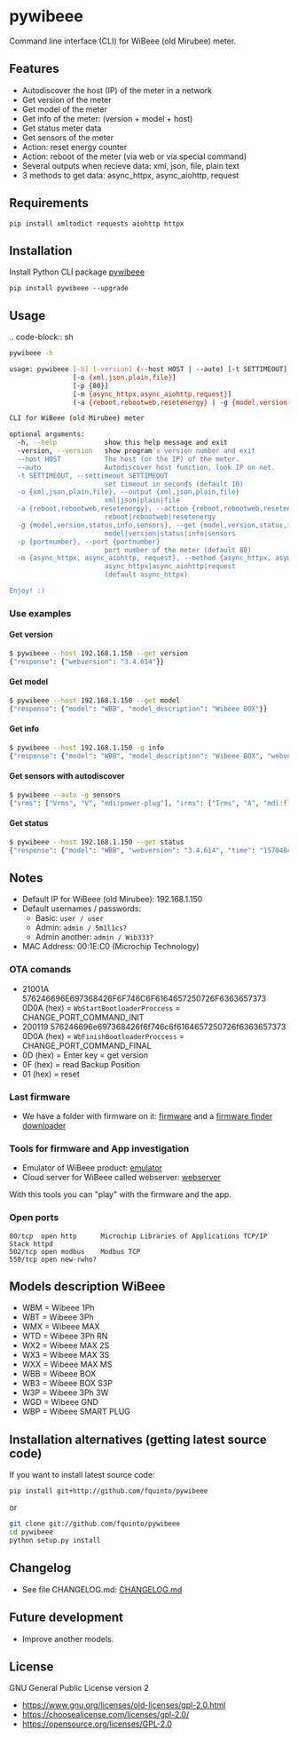 # pywibeee

Command line interface (CLI) for WiBeee (old Mirubee) meter.

## Features

- Autodiscover the host (IP) of the meter in a network
- Get version of the meter
- Get model of the meter
- Get info of the meter: (version + model + host)
- Get status meter data
- Get sensors of the meter
- Action: reset energy counter
- Action: reboot of the meter (via web or via special command)
- Several outputs when recieve data: xml, json, file, plain text
- 3 methods to get data: async_httpx, async_aiohttp, request

## Requirements

`pip install xmltodict requests aiohttp httpx`

## Installation

Install Python CLI package [pywibeee](https://pypi.org/project/pywibeee/)

`pip install pywibeee --upgrade`

## Usage

.. code-block:: sh

  ```sh
  pywibeee -h

  usage: pywibeee [-h] [-version] (--host HOST | --auto) [-t SETTIMEOUT]
                  [-o {xml,json,plain,file}]
                  [-p {80}]
                  [-m {async_httpx,async_aiohttp,request}]
                  (-a {reboot,rebootweb,resetenergy} | -g {model,version,status,info,sensors})

  CLI for WiBeee (old Mirubee) meter

  optional arguments:
    -h, --help            show this help message and exit
    -version, --version   show program's version number and exit
    --host HOST           The host (or the IP) of the meter.
    --auto                Autodiscover host function, look IP on net.
    -t SETTIMEOUT, --settimeout SETTIMEOUT
                          set timeout in seconds (default 10)
    -o {xml,json,plain,file}, --output {xml,json,plain,file}
                          xml|json|plain|file
    -a {reboot,rebootweb,resetenergy}, --action {reboot,rebootweb,resetenergy}
                          reboot|rebootweb|resetenergy
    -g {model,version,status,info,sensors}, --get {model,version,status,info,sensors}
                          model|version|status|info|sensors
    -p {portnumber}, --port {portnumber}
                          port number of the meter (default 80)
    -m {async_httpx, async_aiohttp, request}, --method {async_httpx, async_aiohttp, request}
                          async_httpx|async_aiohttp|request
                          (default async_httpx)

  Enjoy! :)
  ```

### Use examples

#### Get version

```sh
$ pywibeee --host 192.168.1.150 --get version
{"response": {"webversion": "3.4.614"}}
```

#### Get model

```sh
$ pywibeee --host 192.168.1.150 --get model
{"response": {"model": "WBB", "model_description": "Wibeee BOX"}}
```

#### Get info

```sh
$ pywibeee --host 192.168.1.150 -g info
{"response": {"model": "WBB", "model_description": "Wibeee BOX", "webversion": "3.4.614", "host": "192.168.1.150"}}
```

#### Get sensors with autodiscover

```sh
$ pywibeee --auto -g sensors
{"vrms": ["Vrms", "V", "mdi:power-plug"], "irms": ["Irms", "A", "mdi:flash-auto"], "p_aparent": ["Apparent Power", "VA", "mdi:flash-circle"], "p_activa": ["Active Power", "W", "mdi:flash"], "p_reactiva_ind": ["Inductive Reactive Power", "VArL", "mdi:flash-outline"], "p_reactiva_cap": ["Capacitive Reactive Power", "VArC", "mdi:flash-outline"], "frecuencia": ["Frequency", "Hz", "mdi:current-ac"], "factor_potencia": ["Power Factor", " ", "mdi:math-cos"], "energia_activa": ["Active Energy", "Wh", "mdi:pulse"], "energia_reactiva_ind": ["Inductive Reactive Energy", "VArLh", "mdi:alpha-e-circle-outline"], "energia_reactiva_cap": ["Capacitive Reactive Energy", "VArCh", "mdi:alpha-e-circle-outline"], "angle": ["Angle", "\u00b0", "mdi:angle-acute"], "thd_total": ["THD Current", "%", "mdi:chart-bubble"], "thd_fund": ["THD Current (fundamental)", "A", "mdi:vector-point"], "thd_ar3": ["THD Current Harmonic 3", "A", "mdi:numeric-3"], "thd_ar5": ["THD Current Harmonic 5", "A", "mdi:numeric-5"], "thd_ar7": ["THD Current Harmonic 7", "A", "mdi:numeric-7"], "thd_ar9": ["THD Current Harmonic 9", "A", "mdi:numeric-9"], "thd_tot_V": ["THD Voltage", "%", "mdi:chart-bubble"], "thd_fun_V": ["THD Voltage (fundamental)", "V", "mdi:vector-point"], "thd_ar3_V": ["THD Voltage Harmonic 3", "V", "mdi:numeric-3"], "thd_ar5_V": ["THD Voltage Harmonic 5", "V", "mdi:numeric-5"], "thd_ar7_V": ["THD Voltage Harmonic 7", "V", "mdi:numeric-7"], "thd_ar9_V": ["THD Voltage Harmonic 9", "V", "mdi:numeric-9"]}
```

#### Get status

```sh
$ pywibeee --host 192.168.1.150 --get status
{"response": {"model": "WBB", "webversion": "3.4.614", "time": "1570484447", "fase1_vrms": "228.70", "fase1_irms": "1.59", "fase1_p_aparent": "362.65", "fase1_p_activa": "264.34", "fase1_p_reactiva_ind": "0.00", "fase1_p_reactiva_cap": "248.27", "fase1_frecuencia": "50.08", "fase1_factor_potencia": "-0.729", "fase1_energia_activa": "222157", "fase1_energia_reactiva_ind": "4631", "fase1_energia_reactiva_cap": "188269", "fase1_angle": "0.00", "fase1_thd_total": "64.60", "fase1_thd_fund": "1.40", "fase1_thd_ar3": "0.60", "fase1_thd_ar5": "0.50", "fase1_thd_ar7": "0.40", "fase1_thd_ar9": "0.40", "fase1_thd_tot_V": "0.00", "fase1_thd_fun_V": "228.50", "fase1_thd_ar3_V": "0.00", "fase1_thd_ar5_V": "0.00", "fase1_thd_ar7_V": "0.00", "fase1_thd_ar9_V": "0.00", "fase2_vrms": "228.70", "fase2_irms": "0.34", "fase2_p_aparent": "76.77", "fase2_p_activa": "50.99", "fase2_p_reactiva_ind": "0.00", "fase2_p_reactiva_cap": "0.00", "fase2_frecuencia": "50.08", "fase2_factor_potencia": "-0.664", "fase2_energia_activa": "47714", "fase2_energia_reactiva_ind": "5021", "fase2_energia_reactiva_cap": "641", "fase2_angle": "0.00", "fase2_thd_total": "0.00", "fase2_thd_fund": "0.00", "fase2_thd_ar3": "0.00", "fase2_thd_ar5": "0.00", "fase2_thd_ar7": "0.00", "fase2_thd_ar9": "0.00", "fase2_thd_tot_V": "0.00", "fase2_thd_fun_V": "228.50", "fase2_thd_ar3_V": "0.00", "fase2_thd_ar5_V": "0.00", "fase2_thd_ar7_V": "0.00", "fase2_thd_ar9_V": "0.00", "fase3_vrms": "228.70", "fase3_irms": "1.53", "fase3_p_aparent": "349.48", "fase3_p_activa": "265.40", "fase3_p_reactiva_ind": "0.00", "fase3_p_reactiva_cap": "227.37", "fase3_frecuencia": "50.08", "fase3_factor_potencia": "0.759", "fase3_energia_activa": "187069", "fase3_energia_reactiva_ind": "196", "fase3_energia_reactiva_cap": "159927", "fase3_angle": "0.00", "fase3_thd_total": "66.10", "fase3_thd_fund": "1.30", "fase3_thd_ar3": "0.60", "fase3_thd_ar5": "0.50", "fase3_thd_ar7": "0.40", "fase3_thd_ar9": "0.00", "fase3_thd_tot_V": "0.00", "fase3_thd_fun_V": "228.50", "fase3_thd_ar3_V": "0.00", "fase3_thd_ar5_V": "0.00", "fase3_thd_ar7_V": "0.00", "fase3_thd_ar9_V": "0.00", "fase4_vrms": "228.70", "fase4_irms": "3.45", "fase4_p_aparent": "788.90", "fase4_p_activa": "49.93", "fase4_p_reactiva_ind": "0.00", "fase4_p_reactiva_cap": "20.90", "fase4_frecuencia": "50.08", "fase4_factor_potencia": "-0.063", "fase4_energia_activa": "456941", "fase4_energia_reactiva_ind": "9849", "fase4_energia_reactiva_cap": "348839", "scale": "100", "coilStatus": null, "ground": "0.00", "model_description": "Wibeee BOX"}}
```

## Notes

- Default IP for WiBeee (old Mirubee): 192.168.1.150
- Default usernames / passwords:
  - Basic: `user / user`
  - Admin: `admin / Sm1l1cs?`
  - Admin another: `admin / Wib333?`
- MAC Address: 00:1E:C0 (Microchip Technology)

### OTA comands

- 21001A 576246696E697368426F6F746C6F6164657250726F6363657373 0D0A (hex) = `WbStartBootloaderProccess` = CHANGE_PORT_COMMAND_INIT
- 200119 576246696e697368426f6f746c6f6164657250726f6363657373 0D0A (hex) = `WbFinishBootloaderProccess` = CHANGE_PORT_COMMAND_FINAL
- 0D (hex) = Enter key = get version
- 0F (hex) = read Backup Position
- 01 (hex) = reset

### Last firmware

- We have a folder with firmware on it: [firmware](firmware/) and a [firmware finder downloader](firmware/download_check.py)

### Tools for firmware and App investigation

- Emulator of WiBeee product: [emulator](emulator/)
- Cloud server for WiBeee called webserver: [webserver](webserver/)

With this tools you can "play" with the firmware and the app.

### Open ports

```
80/tcp  open http      Microchip Libraries of Applications TCP/IP Stack httpd
502/tcp open modbus    Modbus TCP
550/tcp open new-rwho?
```

## Models description WiBeee

- WBM = Wibeee 1Ph
- WBT = Wibeee 3Ph
- WMX = Wibeee MAX
- WTD = Wibeee 3Ph RN
- WX2 = Wibeee MAX 2S
- WX3 = Wibeee MAX 3S
- WXX = Wibeee MAX MS
- WBB = Wibeee BOX
- WB3 = Wibeee BOX S3P
- W3P = Wibeee 3Ph 3W
- WGD = Wibeee GND
- WBP = Wibeee SMART PLUG

## Installation alternatives (getting latest source code)

  If you want to install latest source code:

  `pip install git+http://github.com/fquinto/pywibeee`

  or

```sh
git clone git://github.com/fquinto/pywibeee
cd pywibeee
python setup.py install
```

## Changelog

- See file CHANGELOG.md: [CHANGELOG.md](CHANGELOG.md)

## Future development

- Improve another models.

## License

GNU General Public License version 2

- <https://www.gnu.org/licenses/old-licenses/gpl-2.0.html>
- <https://choosealicense.com/licenses/gpl-2.0/>
- <https://opensource.org/licenses/GPL-2.0>
